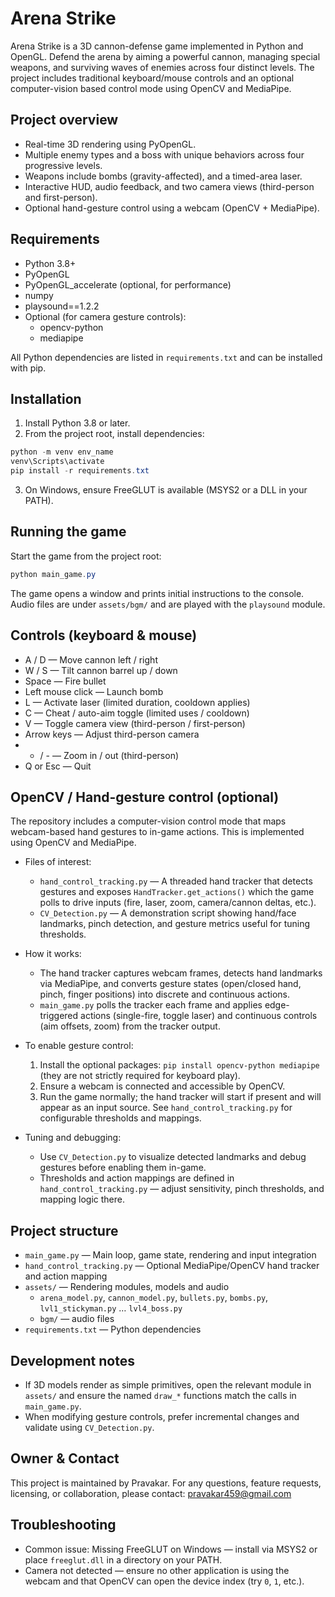 # Arena Strike

Arena Strike is a 3D cannon-defense game implemented in Python and OpenGL. Defend the arena by aiming a powerful cannon, managing special weapons, and surviving waves of enemies across four distinct levels. The project includes traditional keyboard/mouse controls and an optional computer-vision based control mode using OpenCV and MediaPipe.

## Project overview

- Real-time 3D rendering using PyOpenGL.
- Multiple enemy types and a boss with unique behaviors across four progressive levels.
- Weapons include bombs (gravity-affected), and a timed-area laser.
- Interactive HUD, audio feedback, and two camera views (third-person and first-person).
- Optional hand-gesture control using a webcam (OpenCV + MediaPipe).

## Requirements

- Python 3.8+
- PyOpenGL
- PyOpenGL_accelerate (optional, for performance)
- numpy
- playsound==1.2.2
- Optional (for camera gesture controls):
  - opencv-python
  - mediapipe

All Python dependencies are listed in `requirements.txt` and can be installed with pip.

## Installation

1. Install Python 3.8 or later.
2. From the project root, install dependencies:

```powershell
python -m venv env_name
venv\Scripts\activate
pip install -r requirements.txt
```

3. On Windows, ensure FreeGLUT is available (MSYS2 or a DLL in your PATH).

## Running the game

Start the game from the project root:

```powershell
python main_game.py
```

The game opens a window and prints initial instructions to the console. Audio files are under `assets/bgm/` and are played with the `playsound` module.

## Controls (keyboard & mouse)

- A / D — Move cannon left / right
- W / S — Tilt cannon barrel up / down
- Space — Fire bullet
- Left mouse click — Launch bomb
- L — Activate laser (limited duration, cooldown applies)
- C — Cheat / auto-aim toggle (limited uses / cooldown)
- V — Toggle camera view (third-person / first-person)
- Arrow keys — Adjust third-person camera
- + / - — Zoom in / out (third-person)
- Q or Esc — Quit

## OpenCV / Hand-gesture control (optional)

The repository includes a computer-vision control mode that maps webcam-based hand gestures to in-game actions. This is implemented using OpenCV and MediaPipe.

- Files of interest:
  - `hand_control_tracking.py` — A threaded hand tracker that detects gestures and exposes `HandTracker.get_actions()` which the game polls to drive inputs (fire, laser, zoom, camera/cannon deltas, etc.).
  - `CV_Detection.py` — A demonstration script showing hand/face landmarks, pinch detection, and gesture metrics useful for tuning thresholds.

- How it works:
  - The hand tracker captures webcam frames, detects hand landmarks via MediaPipe, and converts gesture states (open/closed hand, pinch, finger positions) into discrete and continuous actions.
  - `main_game.py` polls the tracker each frame and applies edge-triggered actions (single-fire, toggle laser) and continuous controls (aim offsets, zoom) from the tracker output.

- To enable gesture control:
  1. Install the optional packages: `pip install opencv-python mediapipe` (they are not strictly required for keyboard play).
  2. Ensure a webcam is connected and accessible by OpenCV.
  3. Run the game normally; the hand tracker will start if present and will appear as an input source. See `hand_control_tracking.py` for configurable thresholds and mappings.

- Tuning and debugging:
  - Use `CV_Detection.py` to visualize detected landmarks and debug gestures before enabling them in-game.
  - Thresholds and action mappings are defined in `hand_control_tracking.py` — adjust sensitivity, pinch thresholds, and mapping logic there.

## Project structure

- `main_game.py` — Main loop, game state, rendering and input integration
- `hand_control_tracking.py` — Optional MediaPipe/OpenCV hand tracker and action mapping
- `assets/` — Rendering modules, models and audio
  - `arena_model.py`, `cannon_model.py`, `bullets.py`, `bombs.py`, `lvl1_stickyman.py` … `lvl4_boss.py`
  - `bgm/` — audio files
- `requirements.txt` — Python dependencies

## Development notes

- If 3D models render as simple primitives, open the relevant module in `assets/` and ensure the named `draw_*` functions match the calls in `main_game.py`.
- When modifying gesture controls, prefer incremental changes and validate using `CV_Detection.py`.

## Owner & Contact

This project is maintained by Pravakar. For any questions, feature requests, licensing, or collaboration, please contact: pravakar459@gmail.com

## Troubleshooting

- Common issue: Missing FreeGLUT on Windows — install via MSYS2 or place `freeglut.dll` in a directory on your PATH.
- Camera not detected — ensure no other application is using the webcam and that OpenCV can open the device index (try `0`, `1`, etc.).
